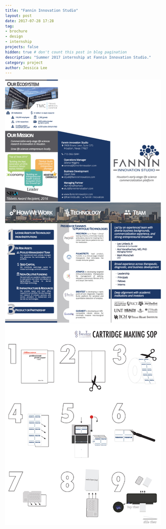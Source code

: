 ```yaml
---
title: "Fannin Innovation Studio"
layout: post
date: 2017-07-28 17:28
tag:
- brochure
- design
- internship
projects: false
hidden: true # don't count this post in blog pagination
description: "Summer 2017 internship at Fannin Innovation Studio."
category: project
author: Jessica Lee
---
```

![brochure outside](/assets/images/fannin-brochure-outside.jpg)
![brochure inside](/assets/images/fannin-brochure-inside.jpg)
![SOP](/assets/images/brevitest-SOP.jpg)